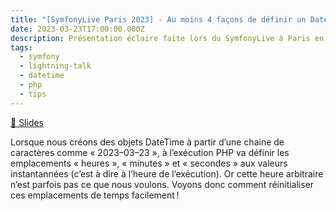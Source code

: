 ```yaml
---
title: "[SymfonyLive Paris 2023] - Au moins 4 façons de définir un DateTime avec un Time réinitialisé (Lightning Talk)"
date: 2023-03-23T17:00:00.000Z
description: Présentation éclaire faite lors du SymfonyLive à Paris en 2023
tags:
  - symfony
  - lightning-talk
  - datetime
  - php
  - tips
---
```


[💬 Slides](https://welcomattic.github.io/lt-datetime-sflive-2023)

Lorsque nous créons des objets DateTime à partir d’une chaine de caractères comme « 2023–03–23 », à l’exécution PHP va définir les emplacements « heures », « minutes » et « secondes » aux valeurs instantannées (c’est à dire à l’heure de l’exécution). Or cette heure arbitraire n’est parfois pas ce que nous voulons. Voyons donc comment réinitialiser ces emplacements de temps facilement !
